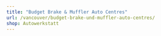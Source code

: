 ```yaml
---
title: "Budget Brake & Muffler Auto Centres"
url: /vancouver/budget-brake-und-muffler-auto-centres/
shop: Autowerkstatt
---
```

